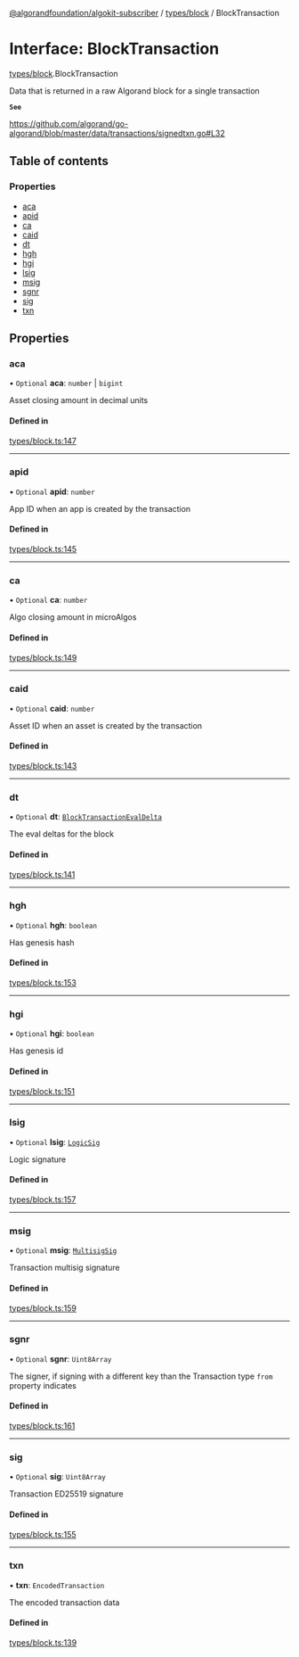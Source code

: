 [@algorandfoundation/algokit-subscriber](../README.md) / [types/block](../modules/types_block.md) / BlockTransaction

# Interface: BlockTransaction

[types/block](../modules/types_block.md).BlockTransaction

Data that is returned in a raw Algorand block for a single transaction

**`See`**

https://github.com/algorand/go-algorand/blob/master/data/transactions/signedtxn.go#L32

## Table of contents

### Properties

- [aca](types_block.BlockTransaction.md#aca)
- [apid](types_block.BlockTransaction.md#apid)
- [ca](types_block.BlockTransaction.md#ca)
- [caid](types_block.BlockTransaction.md#caid)
- [dt](types_block.BlockTransaction.md#dt)
- [hgh](types_block.BlockTransaction.md#hgh)
- [hgi](types_block.BlockTransaction.md#hgi)
- [lsig](types_block.BlockTransaction.md#lsig)
- [msig](types_block.BlockTransaction.md#msig)
- [sgnr](types_block.BlockTransaction.md#sgnr)
- [sig](types_block.BlockTransaction.md#sig)
- [txn](types_block.BlockTransaction.md#txn)

## Properties

### aca

• `Optional` **aca**: `number` \| `bigint`

Asset closing amount in decimal units

#### Defined in

[types/block.ts:147](https://github.com/negar-abbasi/algokit-subscriber-ts/blob/main/src/types/block.ts#L147)

___

### apid

• `Optional` **apid**: `number`

App ID when an app is created by the transaction

#### Defined in

[types/block.ts:145](https://github.com/negar-abbasi/algokit-subscriber-ts/blob/main/src/types/block.ts#L145)

___

### ca

• `Optional` **ca**: `number`

Algo closing amount in microAlgos

#### Defined in

[types/block.ts:149](https://github.com/negar-abbasi/algokit-subscriber-ts/blob/main/src/types/block.ts#L149)

___

### caid

• `Optional` **caid**: `number`

Asset ID when an asset is created by the transaction

#### Defined in

[types/block.ts:143](https://github.com/negar-abbasi/algokit-subscriber-ts/blob/main/src/types/block.ts#L143)

___

### dt

• `Optional` **dt**: [`BlockTransactionEvalDelta`](types_block.BlockTransactionEvalDelta.md)

The eval deltas for the block

#### Defined in

[types/block.ts:141](https://github.com/negar-abbasi/algokit-subscriber-ts/blob/main/src/types/block.ts#L141)

___

### hgh

• `Optional` **hgh**: `boolean`

Has genesis hash

#### Defined in

[types/block.ts:153](https://github.com/negar-abbasi/algokit-subscriber-ts/blob/main/src/types/block.ts#L153)

___

### hgi

• `Optional` **hgi**: `boolean`

Has genesis id

#### Defined in

[types/block.ts:151](https://github.com/negar-abbasi/algokit-subscriber-ts/blob/main/src/types/block.ts#L151)

___

### lsig

• `Optional` **lsig**: [`LogicSig`](types_block.LogicSig.md)

Logic signature

#### Defined in

[types/block.ts:157](https://github.com/negar-abbasi/algokit-subscriber-ts/blob/main/src/types/block.ts#L157)

___

### msig

• `Optional` **msig**: [`MultisigSig`](types_block.MultisigSig.md)

Transaction multisig signature

#### Defined in

[types/block.ts:159](https://github.com/negar-abbasi/algokit-subscriber-ts/blob/main/src/types/block.ts#L159)

___

### sgnr

• `Optional` **sgnr**: `Uint8Array`

The signer, if signing with a different key than the Transaction type `from` property indicates

#### Defined in

[types/block.ts:161](https://github.com/negar-abbasi/algokit-subscriber-ts/blob/main/src/types/block.ts#L161)

___

### sig

• `Optional` **sig**: `Uint8Array`

Transaction ED25519 signature

#### Defined in

[types/block.ts:155](https://github.com/negar-abbasi/algokit-subscriber-ts/blob/main/src/types/block.ts#L155)

___

### txn

• **txn**: `EncodedTransaction`

The encoded transaction data

#### Defined in

[types/block.ts:139](https://github.com/negar-abbasi/algokit-subscriber-ts/blob/main/src/types/block.ts#L139)
